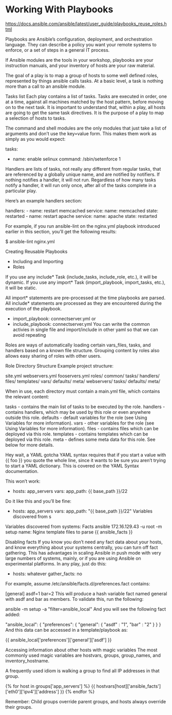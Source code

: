 Working With Playbooks
======================
https://docs.ansible.com/ansible/latest/user_guide/playbooks_reuse_roles.html

Playbooks are Ansible’s configuration, deployment, and orchestration language.
They can describe a policy you want your remote systems to enforce, or a set of steps in a general IT process.

If Ansible modules are the tools in your workshop, playbooks are your instruction manuals,
and your inventory of hosts are your raw material.

The goal of a play is to map a group of hosts to some well defined roles, represented by things ansible calls tasks.
At a basic level, a task is nothing more than a call to an ansible module.

Tasks list
Each play contains a list of tasks. Tasks are executed in order, one at a time,
against all machines matched by the host pattern, before moving on to the next task.
It is important to understand that, within a play, all hosts are going to get the
same task directives. It is the purpose of a play to map a selection of hosts to tasks.

The command and shell modules are the only modules that just take a list of arguments and don’t use the key=value form.
This makes them work as simply as you would expect:

tasks:
  - name: enable selinux
    command: /sbin/setenforce 1

Handlers are lists of tasks, not really any different from regular tasks, that are referenced by a globally unique name,
and are notified by notifiers. If nothing notifies a handler, it will not run. Regardless of how many tasks notify a handler,
it will run only once, after all of the tasks complete in a particular play.

Here’s an example handlers section:

handlers:
    - name: restart memcached
      service:
        name: memcached
        state: restarted
    - name: restart apache
      service:
        name: apache
        state: restarted

For example, if you run ansible-lint on the nginx.yml playbook introduced earlier in this section, you’ll get the following results:

$ ansible-lint nginx.yml

Creating Reusable Playbooks
 - Including and Importing
 - Roles

 If you use any include* Task (include_tasks, include_role, etc.), it will be dynamic.
 If you use any import* Task (import_playbook, import_tasks, etc.), it will be static.

All import* statements are pre-processed at the time playbooks are parsed.
All include* statements are processed as they are encountered during the execution of the playbook.

- import_playbook: connectserver.yml
or 
- include_playbook: connectserver.yml
You can write the common activies in single file and import/include in other yaml so that we can avoid repeating

Roles are ways of automatically loading certain vars_files, tasks, and handlers based on a known file structure.
Grouping content by roles also allows easy sharing of roles with other users.

Role Directory Structure
Example project structure:

site.yml
webservers.yml
fooservers.yml
roles/
    common/
        tasks/
        handlers/
        files/
        templates/
        vars/
        defaults/
        meta/
    webservers/
        tasks/
        defaults/
        meta/

When in use, each directory must contain a main.yml file, which contains the relevant content:

tasks - contains the main list of tasks to be executed by the role.
handlers - contains handlers, which may be used by this role or even anywhere outside this role.
defaults - default variables for the role (see Using Variables for more information).
vars - other variables for the role (see Using Variables for more information).
files - contains files which can be deployed via this role.
templates - contains templates which can be deployed via this role.
meta - defines some meta data for this role. See below for more details.

Hey wait, a YAML gotcha
YAML syntax requires that if you start a value with {{ foo }} you quote the whole line,
since it wants to be sure you aren’t trying to start a YAML dictionary. This is covered on the YAML Syntax documentation.

This won’t work:

- hosts: app_servers
  vars:
      app_path: {{ base_path }}/22

Do it like this and you’ll be fine:

- hosts: app_servers
  vars:
       app_path: "{{ base_path }}/22"
Variables discovered from s

Variables discovered from systems: Facts
ansible 172.16.129.43 -u root -m setup
name: Nginx template files to parse {{ ansible_facts }}

Disabling facts
If you know you don’t need any fact data about your hosts, and know everything about your systems centrally,
you can turn off fact gathering. This has advantages in scaling Ansible in push mode with very large numbers of systems,
mainly, or if you are using Ansible on experimental platforms. In any play, just do this:

- hosts: whatever
  gather_facts: no

For example, assume /etc/ansible/facts.d/preferences.fact contains:

[general]
asdf=1
bar=2
This will produce a hash variable fact named general with asdf and bar as members. To validate this, run the following:

ansible <hostname> -m setup -a "filter=ansible_local"
And you will see the following fact added:

"ansible_local": {
        "preferences": {
            "general": {
                "asdf" : "1",
                "bar"  : "2"
            }
        }
 }
And this data can be accessed in a template/playbook as:

{{ ansible_local['preferences']['general']['asdf'] }}

Accessing information about other hosts with magic variables
The most commonly used magic variables are hostvars, groups, group_names, and inventory_hostname.

A frequently used idiom is walking a group to find all IP addresses in that group.

{% for host in groups['app_servers'] %}
   {{ hostvars[host]['ansible_facts']['eth0']['ipv4']['address'] }}
{% endfor %}

Remember: Child groups override parent groups, and hosts always override their groups.
